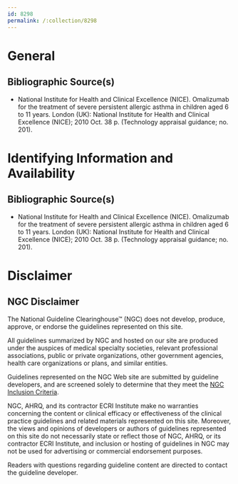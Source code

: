 ```yaml
---
id: 8298
permalink: /:collection/8298
---
```


# General

## Bibliographic Source(s)

- National Institute for Health and Clinical Excellence (NICE). Omalizumab for the treatment of severe persistent allergic asthma in children aged 6 to 11 years. London (UK): National Institute for Health and Clinical Excellence (NICE); 2010 Oct. 38 p. (Technology appraisal guidance; no. 201).

# Identifying Information and Availability

## Bibliographic Source(s)

- National Institute for Health and Clinical Excellence (NICE). Omalizumab for the treatment of severe persistent allergic asthma in children aged 6 to 11 years. London (UK): National Institute for Health and Clinical Excellence (NICE); 2010 Oct. 38 p. (Technology appraisal guidance; no. 201).

# Disclaimer

## NGC Disclaimer

The National Guideline Clearinghouse™ (NGC) does not develop, produce, approve, or endorse the guidelines represented on this site.

All guidelines summarized by NGC and hosted on our site are produced under the auspices of medical specialty societies, relevant professional associations, public or private organizations, other government agencies, health care organizations or plans, and similar entities.

Guidelines represented on the NGC Web site are submitted by guideline developers, and are screened solely to determine that they meet the [NGC Inclusion Criteria](/help-and-about/summaries/inclusion-criteria).

NGC, AHRQ, and its contractor ECRI Institute make no warranties concerning the content or clinical efficacy or effectiveness of the clinical practice guidelines and related materials represented on this site. Moreover, the views and opinions of developers or authors of guidelines represented on this site do not necessarily state or reflect those of NGC, AHRQ, or its contractor ECRI Institute, and inclusion or hosting of guidelines in NGC may not be used for advertising or commercial endorsement purposes.

Readers with questions regarding guideline content are directed to contact the guideline developer.

